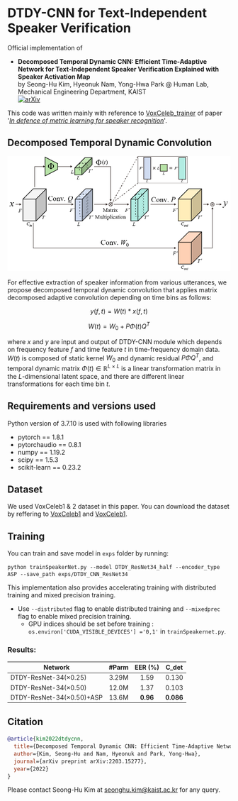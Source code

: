 # DTDY-CNN for Text-Independent Speaker Verification

Official implementation of <br>
 - **Decomposed Temporal Dynamic CNN: Efficient Time-Adaptive Network for Text-Independent Speaker Verification Explained with Speaker Activation Map** <br>
by Seong-Hu Kim, Hyeonuk Nam, Yong-Hwa Park @ Human Lab, Mechanical Engineering Department, KAIST<br>
[![arXiv](https://img.shields.io/badge/arXiv-2203.15277-brightgreen)](https://arxiv.org/abs/2203.15277) 

This code was written mainly with reference to [VoxCeleb_trainer](https://github.com/clovaai/voxceleb_trainer) of paper '[_In defence of metric learning for speaker recognition_](https://arxiv.org/abs/2003.11982)'.

## Decomposed Temporal Dynamic Convolution
<p align="center"><img src="./dtdy_structure.png" width="600" /></p>
For effective extraction of speaker information from various utterances, we propose decomposed temporal dynamic convolution that applies matrix decomposed adaptive convolution depending on time bins as follows:

$${y}(f,t) =W(t)*x(f,t)$$

$$W(t) ={W}_{0}+P\Phi (t) Q^{T}$$

where $x$ and $y$ are input and output of DTDY-CNN module which depends on frequency feature $f$ and time feature $t$ in time-frequency domain data. 
$W(t)$ is composed of static kernel $W_{0}$ and dynamic residual $P \Phi Q^{T}$, and temporal dynamic matrix $\Phi (t) \in \mathbb{R}^{L \times L}$ is a linear transformation matrix in the $L$-dimensional latent space, and there are different linear transformations for each time bin $t$.

## Requirements and versions used
Python version of 3.7.10 is used with following libraries
- pytorch == 1.8.1
- pytorchaudio == 0.8.1
- numpy == 1.19.2
- scipy == 1.5.3
- scikit-learn == 0.23.2

## Dataset
We used VoxCeleb1 & 2 dataset in this paper. You can download the dataset by reffering to [VoxCeleb1](https://www.robots.ox.ac.uk/~vgg/data/voxceleb/vox1.html) and [VoxCeleb1](https://www.robots.ox.ac.uk/~vgg/data/voxceleb/vox2.html).

## Training
You can train and save model in `exps` folder by running:
```shell
python trainSpeakerNet.py --model DTDY_ResNet34_half --encoder_type ASP --save_path exps/DTDY_CNN_ResNet34
```

This implementation also provides accelerating training with distributed training and mixed precision training.
- Use `--distributed` flag to enable distributed training and `--mixedprec` flag to enable mixed precision training.
  - GPU indices should be set before training : `os.environ['CUDA_VISIBLE_DEVICES'] ='0,1'` in `trainSpeakernet.py`.

### Results:

Network              | #Parm |  EER (%) | C_det |
---------------------|:-----:|:--------:|:---------:|
DTDY-ResNet-34(×0.25) | 3.29M | 1.59 |   0.130   |
DTDY-ResNet-34(×0.50)  | 12.0M | 1.37 |   0.103   |
DTDY-ResNet-34(×0.50)+ASP | 13.6M | **0.96** |   **0.086**   |


## Citation
```bib
@article{kim2022dtdycnn,
  title={Decomposed Temporal Dynamic CNN: Efficient Time-Adaptive Network for Text-Independent Speaker Verification Explained with Speaker Activation Map},
  author={Kim, Seong-Hu and Nam, Hyeonuk and Park, Yong-Hwa},
  journal={arXiv preprint arXiv:2203.15277},
  year={2022}
}
```

Please contact Seong-Hu Kim at seonghu.kim@kaist.ac.kr for any query.

